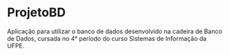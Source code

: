 # ProjetoBD
Aplicação para utilizar o banco de dados desenvolvido na cadeira de Banco de Dados, cursada no 4° período do curso Sistemas de Informação da UFPE.
